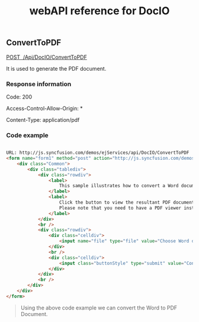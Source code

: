 ﻿---
layout: post
title: webAPI reference for DocIO
description: webAPI reference for DocIO
documentation: API
platform: js-webapi
keywords: DocIO, syncfusion,DocIO webapi
---

## ConvertToPDF

[POST&nbsp;&nbsp;/Api/DocIO/ConvertToPDF](http://js.syncfusion.com/demos/ejservices/api/DocIO/ConvertToPDF)

It is used to generate the PDF document.

### Response information 

Code: 200

Access-Control-Allow-Origin: *

Content-Type: application/pdf

### Code example

```html

URL: http://js.syncfusion.com/demos/ejServices/api/DocIO/ConvertToPDF
<form name="form1" method="post" action="http://js.syncfusion.com/demos/ejservices/api/DocIO/ConvertToPDF" enctype="multipart/form-data">
	<div class="Common">
		<div class="tablediv">
			<div class="rowdiv">
				<label>
					This sample illustrates how to convert a Word document to PDF in ASP.NET Core application using Web API.
				</label>
				<label>
					Click the button to view the resultant PDF document being converted from Word document using Essential DocIO and Essential PDF.
					Please note that you need to have a PDF viewer installed in order to view the generated PDF file.
				</label>
			</div>
			<br />
			<div class="rowdiv">
				<div class="celldiv">
					<input name="file" type="file" value="Choose Word document" />
				</div>
				<br />
				<div class="celldiv">
					<input class="buttonStyle" type="submit" value="Convert to PDF" style="width: 200px;" />
				</div>
			</div>
			<br />
		</div>
	</div>
</form>

```

>Using the above code example we can convert the Word to PDF Document.
